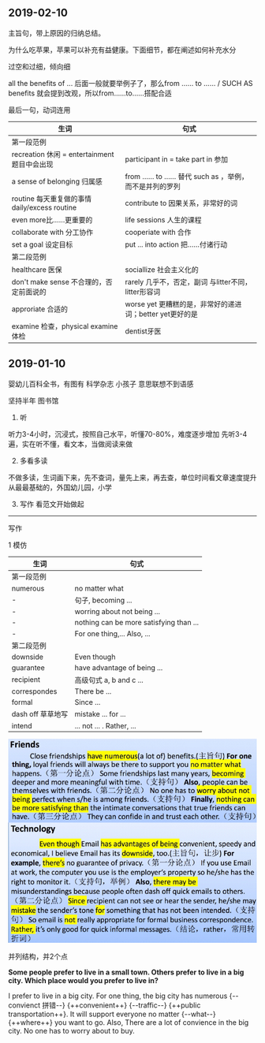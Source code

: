 ## 2019-02-10

主旨句，带上原因的归纳总结。

为什么吃苹果，苹果可以补充有益健康。下面细节，都在阐述如何补充水分

过空和过细，倾向细

all the benefits of ... 后面一般就要举例子了，那么from …… to …… / SUCH AS
benefits 就会提到改观，所以from……to……搭配合适

最后一句，动词连用

生词 |  句式 
------------ | -------------
第一段范例 |
recreation 休闲 = entertainment 题目中会出现 | participant in = take part in 参加
a sense of belonging 归属感 | from …… to …… 替代 such as ，举例，而不是并列的罗列
routine 每天重复做的事情 daily/excess routine | contribute to 因果关系，非常好的词
even more比……更重要的 | life sessions 人生的课程
collaborate with 分工协作 | cooperiate with 合作
set a goal 设定目标 | put ... into action 把……付诸行动
第二段范例 |
healthcare 医保 | sociallize 社会主义化的
don't make sense 不合理的，否定前面说的 | rarely 几乎不，否定，副词 与litter不同，litter形容词
approriate 合适的 | worse yet 更糟糕的是，非常好的递进词；better yet更好的是
examine 检查，physical examine 体检 | dentist牙医



## 2019-01-10

婴幼儿百科全书，有图有
科学杂志 小孩子
意思联想不到语感

坚持半年
图书馆

1. 听

听力3-4小时，沉浸式，按照自己水平，听懂70-80%，难度逐步增加
先听3-4遍，实在听不懂，看文本，当做阅读来做

2. 多看多读

不做多读，生词画下来，先不查词，量先上来，再去查，单位时间看文章速度提升
从最最基础的，外国幼儿园，小学

3. 写作
看范文开始做起


----

写作

1 模仿

生词 |  句式 
------------ | -------------
第一段范例 |
numerous | no matter what
-| 句子, becoming ...
-| worring about not being ...
-| nothing can be more satisfying than ...
-| For one thing,... Also, ...
第二段范例 | 
downside | Even though
guarantee | have advantage of being ...
recipient | 高级句式 a, b and c ...
correspondes | There be ...
formal | Since ...
dash off 草草地写 | mistake ... for ...
intend | ... not ... . Rather, ...

![instance](../images/IMG_3898.JPG)

并列结构，并2个点

**Some people prefer to live in a small town. Others prefer to live in a big city. Which place would you prefer to live in?**

I prefer to live in a big city. For one thing, the big city has numerous {--convienct 拼错--} {++convenient++} {--traffic--} {++public transportation++}. It will support everyone no matter {--what--} {++where++} you want to go. Also, There are a lot of convience in the big city. No one has to worry about to buy.
